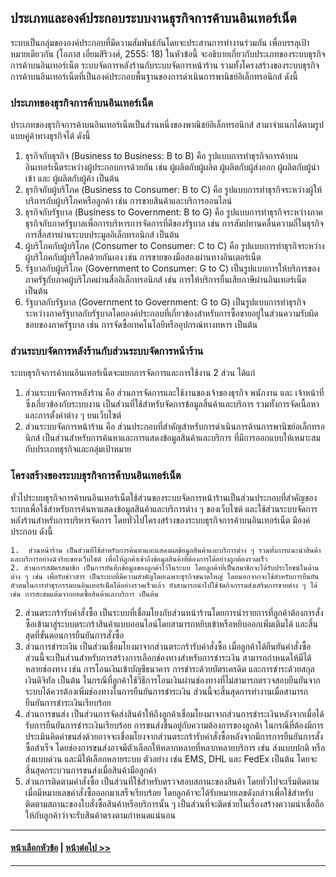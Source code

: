 ## ประเภทและองค์ประกอบระบบงานธุรกิจการค้าบนอินเทอร์เน็ต	
	
ระบบเป็นกลุ่มขององค์ประกอบที่มีความสัมพันธ์กันโดยจะประสานการทำงานร่วมกัน เพื่อบรรลุเป้าหมายเดียวกัน (โอภาส เอี่ยมสิริวงศ์, 2555: 18) ในหัวข้อนี้ จะอธิบายเกี่ยวกับประเภทของระบบธุรกิจการค้าบนอินเทอร์เน็ต ระบบจัดการหลังร้านกับระบบจัดการหน้าร้าน รวมทั้งโครงสร้างของระบบธุรกิจการค้าบนอินเทอร์เน็ตที่เป็นองค์ประกอบพื้นฐานของการดำเนินการพานิชย์อิเล็กทรอนิกส์ ดังนี้

### ประเภทของธุรกิจการค้าบนอินเทอร์เน็ต
ประเภทของธุรกิจการค้าบนอินเทอร์เน็ตเป็นส่วนหนึ่งของพาณิชย์อิเล็กทรอนิกส์ สามาจำแนกได้ตามรูปแบบคู่ค้าทางธุรกิจได้ ดังนี้

1.  ธุรกิจกับธุรกิจ (Business to Business: B to B) คือ รูปแบบการทำธุรกิจการค้าบนอินเทอร์เน็ตระหว่างผู้ประกอบการด้วยกัน เช่น ผู้ผลิตกับผู้ผลิต ผู้ผลิตกับผู้ส่งออก ผู้ผลิตกับผู้นำเข้า และ ผู้ผลิตกับผู้ค้า เป็นต้น
2.  ธุรกิจกับผู้บริโภค (Business to Consumer: B to C) คือ รูปแบบการทำธุรกิจระหว่างผู้ให้บริการกับผู้บริโภคหรือลูกค้า เช่น การขายสินค้าและบริการออนไลน์
3. ธุรกิจกับรัฐบาล (Business to Government: B to G) คือ รูปแบบการทำธุรกิจระหว่างภาคธุรกิจกับภาครัฐบาลเพื่อการบริหารการจัดการที่ดีของรัฐบาล เช่น การสัมปทานคลื่นความถี่ในธุรกิจการสื่อสารผ่านระบบประมูลอิเล็กทรอนิกส์ เป็นต้น
4.  ผู้บริโภคกับผู้บริโภค (Consumer to Consumer: C to C) คือ รูปแบบการทำธุรกิจระหว่างผู้บริโภคกับผู้บริโภคด้วยกันเอง เช่น การขายของมือสองผ่านทางอินเตอร์เน็ต
5. รัฐบาลกับผู้บริโภค (Government to Consumer: G to C) เป็นรูปแบบการให้บริการของภาครัฐกับภาคผู้บริโภคผ่านสื่ออิเล็กทรอนิกส์ เช่น การให้บริการยื่นเสียภาษีผ่านอินเทอร์เน็ต เป็นต้น
6. รัฐบาลกับรัฐบาล (Government to Government: G to G) เป็นรูปแบบการทำธุรกิจระหว่างภาครัฐบาลกับรัฐบาลโดยองค์ประกอบที่เกี่ยวข้องสำหรับการซื้อขายอยู่ในส่วนความรับผิดชอบของภาครัฐบาล เช่น การจัดซื้อเทคโนโลยีหรืออุปกรณ์ทางทหาร เป็นต้น

### ส่วนระบบจัดการหลังร้านกับส่วนระบบจัดการหน้าร้าน
ระบบธุรกิจการค้าบนอินเทอร์เน็ตจะแยกการจัดการและการใช้งาน 2 ส่วน ได้แก่ 

1. ส่วนระบบจัดการหลังร้าน คือ ส่วนการจัดการและใช้งานของเจ้าของธุรกิจ พนักงาน และ เจ้าหน้าที่ซึ่งเกี่ยวข้องกับระบบงาน เป็นส่วนที่ใช้สำหรับจัดการข้อมูลสิ้นค้าและบริการ รวมทั้งการจัดเนื้อหาและการตั้งค่าต่าง ๆ บนเว็บไซต์
2. ส่วนระบบจัดการหน้าร้าน คือ ส่วนประกอบที่สำคัญสำหรับการดำเนินการด้านการพานิชย์อเล็กทรอนิกส์ เป็นส่วนสำหรับการค้นหาและการแสดงข้อมูลสินค้าและบริการ ที่มีการออกแบบให้เหมาะสมกับประเภทธุรกิจและกลุ่มเป้าหมาย

### โครงสร้างของระบบธุรกิจการค้าบนอินเทอร์เน็ต
ทั่วไประบบธุรกิจการค้าบนอินเทอร์เน็ตใช้ส่วนของระบบจัดการหน้าร้านเป็นส่วนประกอบที่สำคัญของระบบเพื่อใช้สำหรับการค้นหาแสดงข้อมูลสินค้าและบริการต่าง ๆ ของเว็บไซต์ และใช้ส่วนระบบจัดการหลังร้านสำหรับการบริหารจัดการ โดยทั่วไปโครงสร้างของระบบธุรกิจการค้าบนอินเทอร์เน็ต มีองค์ประกอบ ดังนี้

	1.  ส่วนหน้าร้าน เป็นส่วนที่ใช้สำหรับการค้นหาและแสดงผลข้อมูลสินค้าและบริการต่าง ๆ รวมทั้งการแนะนำสินค้าและบริการอย่างฉัจริยะของเว็บไซต์ เพื่อให้ลูกค้าเข้าถึงข้อมูลสินค้าที่ต้องการได้อย่างถูกต้องรวดเร็ว 
	2. ส่วนการสมัครสมาชิก เป็นการบันทึกข้อมูลของลูกค้าไว้ในระบบ โดยลูกค้าที่เป็นสมาชิกจะได้รับประโยชน์ในด้านต่าง ๆ เช่น เพื่อรับข่าวสาร เป็นระบบที่มีความสำคัญโดยเฉพาะธุรกิจขนาดใหญ่ โดยนอกจากจะใช้สำหรับการยืนยันตัวตนในการทำธุรกรรมบนอินเทอร์เน็ตได้อย่างรวดเร็วแล้ว ยังสามารถนำไปใช้จัดกิจกรรมส่งเสริมการขายต่าง ๆ ได้ เช่น การสะสมแต้มจากยอดซื้อสินค้าและบริการ เป็นต้น
2.  ส่วนตระกร้ารับคำสั่งซื้อ เป็นระบบที่เชื่อมโยงกับส่วนหน้าร้านโดยการนำรายการที่ลูกค้าต้องการสั่งซื้อเข้ามาสู่ระบบตระกร้าสินค้าแบบออนไลน์โดยสามารถหยิบเข้าหรือหยิบออกเพิ่มเติมได้ และสิ้นสุดที่ขั้นตอนการยืนยันการสั่งซื้อ
3.  ส่วนการชำระเงิน เป็นส่วนเชื่อมโยงมาจากส่วนตระกร้ารับคำสั่งซื้อ เมื่อลูกค้าได้ยืนยันคำสั่งซื้อ ส่วนนี้จะเป็นส่วนสำหรับการสร้างการเลือกช่องทางสำหรับการชำระเงิน สามารถกำหนดให้มีได้หลายช่องทาง เช่น การโอนเงินเข้าบัญชีธนาคาร การชำระด้วยบัตรเครดิต และการชำระด้วยสกุลเงินดิจิทัล เป็นต้น ในกรณีที่ลูกค้าใช้วิธีการโอนเงินผ่านช่องทางที่ไม่สามารถตรวจสอบยืนยันจากระบบได้ควรต้องเพิ่มช่องทางในการยืนยันการชำระเงิน ส่วนนี้จะสิ้นสุดการทำงานเมื่อสามารถยืนยันการชำระเงินเรียบร้อย
4.  ส่วนการขนส่ง เป็นส่วนการจัดส่งสินค้าให้ถึงลูกค้าเชื่อมโยงมาจากส่วนการชำระเงินหลังจากเมื่อได้รับการยืนยันการชำระเงินเรียบร้อย การขนส่งขึ้นอยู่กับความต้องการของลูกค้า ในกรณีที่ต้องมีการประเมินคิดค่าขนส่งด้วยอาจจะเชื่อมโยงจากส่วนตระกร้ารับคำสั่งซื้อหลังจากมีการการยืนยันการสั่งซื้อสำเร็จ โดยช่องการขนส่งอาจมีตัวเลือกให้หลากหลายที่หลากหลายบริการ เช่น ส่งแบบปกติ หรือ ส่งแบบด่วน และมีให้เลือกหลายระบบ ตัวอย่าง เช่น EMS, DHL และ FedEx เป็นต้น โดยจะสิ้นสุดกระบวนการขนส่งเมื่อสินค้ามือลูกค้า
5.  ส่วนการติดตามคำสั่งซื้อ เป็นส่วนที่ใช้สำหรับตรวจสอบสถานะของสินค้า โดยทั่วไปจะเริ่มติดตามเมื่อมีหมายเลขคำสั่งซื้อออกมาเสร็จเรียบร้อย โดยลูกค้าจะได้รับหมายเลขดังกล่าวเพื่อใช้สำหรับติดตามสถานะของใบสั่งซื้อสินค้าหรือบริการนั้น ๆ เป็นส่วนที่จะติดช่วยในเรื่องสร้างความน่าเชื่อถือให้กับลูกค้าว่าจะรับสินค้าตรงตามกำหนดแน่นอน

---
#### [หน้าเลือกหัวข้อ](README.md) | [หน้าต่อไป >>](0902.md)
---

